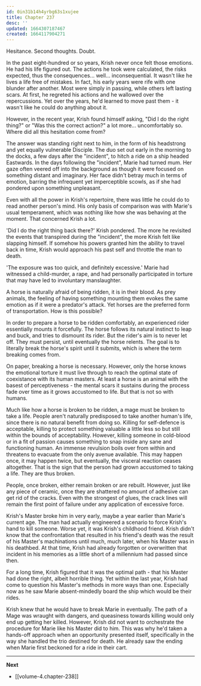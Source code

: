 ```yaml
---
id: 0in31b14h4yrbg63s1xujee
title: Chapter 237
desc: ''
updated: 1664307187467
created: 1664117904271
---
```


Hesitance. Second thoughts. Doubt.

In the past eight-hundred or so years, Krish never once felt those emotions. He had his life figured out. The actions he took were calculated, the risks expected, thus the consequences... well... inconsequential. It wasn't like he lives a life free of mistakes. In fact, his early years were rife with one blunder after another. Most were simply in passing, while others left lasting scars. At first, he regreted his actions and he wallowed over the repercussions. Yet over the years, he'd learned to move past them - it wasn't like he could do anything about it.

However, in the recent year, Krish found himself asking, "Did I do the right thing?" or "Was this the correct action?" a lot more... uncomfortably so. Where did all this hesitation come from?

The answer was standing right next to him, in the form of his headstrong and yet equally vulnerable Disciple. The duo set out early in the morning to the docks, a few days after the "incident", to hitch a ride on a ship headed Eastwards. In the days following the "incident", Marie had turned mum. Her gaze often veered off into the background as though it were focused on something distant and imaginary. Her face didn't betray much in terms of emotion, barring the infrequent yet imperceptible scowls, as if she had pondered upon something unpleasant.

Even with all the power in Krish's repertoire, there was little he could do to read another person's mind. His only basis of comparison was with Marie's usual temperament, which was nothing like how she was behaving at the moment. That concerned Krish a lot.

'Did I do the right thing back there?' Krish pondered. The more he revisited the events that transpired during the "incident", the more Krish felt like slapping himself. If somehow his powers granted him the ability to travel back in time, Krish would approach his past self and throttle the man to death.

'The exposure was too quick, and definitely excessive.' Marie had witnessed a child-murder, a rape, and had personally participated in torture that may have led to involuntary manslaughter.

A horse is naturally afraid of being ridden, it is in their blood. As prey animals, the feeling of having something mounting them evokes the same emotion as if it were a predator's attack. Yet horses are the preferred form of transportation. How is this possible?

In order to prepare a horse to be ridden comfortably, an experienced rider essentially mounts it forcefully. The horse follows its natural instinct to leap and buck, and tries to dismount its rider. But the rider's aim is to never let off. They must persist, until eventually the horse relents. The goal is to literally break the horse's spirit until it submits, which is where the term breaking comes from.

On paper, breaking a horse is necessary. However, only the horse knows the emotional torture it must live through to reach the optimal state of coexistance with its human masters. At least a horse is an animal with the basest of perceptiveness - the mental scars it sustains during the process fade over time as it grows accustomed to life. But that is not so with humans.

Much like how a horse is broken to be ridden, a mage must be broken to take a life. People aren't naturally predisposed to take another human's life, since there is no natural benefit from doing so. Killing for self-defence is acceptable, killing to protect something valuable a little less so but still within the bounds of acceptability. However, killing someone in cold-blood or in a fit of passion causes something to snap inside any sane and functioning human. An immense revulsion boils over from within and threatens to evacuate from the only avenue available. This may happen once, it may happen twice, but eventually, the visceral reaction ceases altogether. That is the sign that the person had grown accustomed to taking a life. They are thus broken.

People, once broken, either remain broken or are rebuilt. However, just like any piece of ceramic, once they are shattered no amount of adhesive can get rid of the cracks. Even with the strongest of glues, the crack lines will remain the first point of failure under any application of excessive force.

Krish's Master broke him in very early, maybe a year earlier than Marie's current age. The man had actually engineered a scenario to force Krish's hand to kill someone. Worse yet, it was Krish's childhood friend. Krish didn't know that the confrontation that resulted in his friend's death was the result of his Master's machinations until much, much later, when his Master was in his deathbed. At that time, Krish had already forgotten or overwritten that incident in his memories as a little short of a millennium had passed since then.

For a long time, Krish figured that it was the optimal path - that his Master had done the right, albeit horrible thing. Yet within the last year, Krish had come to question his Master's methods in more ways than one. Especially now as he saw Marie absent-mindedly board the ship which would be their rides.

Krish knew that he would have to break Marie in eventually. The path of a Mage was wraught with dangers, and queasiness towards killing would only end up getting her killed. However, Krish did not want to orchestrate the procedure for Marie like his Master did to him. This was why he'd taken a hands-off approach when an opportunity presented itself, specifically in the way she handled the trio destined for death. He already saw the ending when Marie first beckoned for a ride in their cart.

____

**Next**
* [[volume-4.chapter-238]]